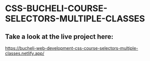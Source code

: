 # CSS-BUCHELI-COURSE-SELECTORS-MULTIPLE-CLASSES

## Take a look at the live project here:
https://bucheli-web-development-css-course-selectors-multiple-classes.netlify.app/
